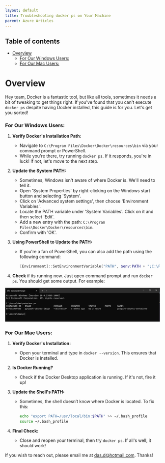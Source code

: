 ```yaml
---
layout: default
title: Troubleshooting docker ps on Your Machine
parent: Azure Articles
---
```


## Table of contents
- [Overview](#overview)
    - [For Our Windows Users:](#for-our-windows-users)
    - [For Our Mac Users:](#for-our-mac-users)


# Overview

Hey team, Docker is a fantastic tool, but like all tools, sometimes it needs a bit of tweaking to get things right. If you've found that you can't execute `docker ps` despite having Docker installed, this guide is for you. Let's get you sorted!


### For Our Windows Users:

1. **Verify Docker's Installation Path:** 
   - Navigate to `C:\Program Files\Docker\Docker\resources\bin` via your command prompt or PowerShell. 
   - While you're there, try running `docker ps`. If it responds, you're in luck! If not, let's move to the next step.

2. **Update the System PATH:** 
   - Sometimes, Windows isn't aware of where Docker is. We'll need to tell it.
   - Open 'System Properties' by right-clicking on the Windows start button and selecting 'System'.
   - Click on 'Advanced system settings', then choose 'Environment Variables'.
   - Locate the PATH variable under 'System Variables'. Click on it and then select 'Edit'.
   - Add a new entry with the path: `C:\Program Files\Docker\Docker\resources\bin`.
   - Confirm with 'OK'.

3. **Using PowerShell to Update the PATH:** 
   - If you're a fan of PowerShell, you can also add the path using the following command:
     ```powershell
     [Environment]::SetEnvironmentVariable("PATH", $env:PATH + ";C:\Program Files\Docker\Docker\resources\bin", "Machine")
     ```
4. **Check** if its running now. Just open command prompt and run `docker ps`. You should get some output. For example:

![Alt text](images/runningdockerps.png)


### For Our Mac Users:

1. **Verify Docker's Installation:** 
   - Open your terminal and type in `docker --version`. This ensures that Docker is installed.
   
2. **Is Docker Running?** 
   - Check if the Docker Desktop application is running. If it's not, fire it up!

3. **Update the Shell's PATH:** 
   - Sometimes, the shell doesn’t know where Docker is located. To fix this:
     ```bash
     echo "export PATH=/usr/local/bin:$PATH" >> ~/.bash_profile
     source ~/.bash_profile
     ```

4. **Final Check:** 
   - Close and reopen your terminal, then try `docker ps`. If all's well, it should work!

If you wish to reach out, please email me at <a href="mailto:das.d@hotmail.com">das.d@hotmail.com</a>. Thanks!